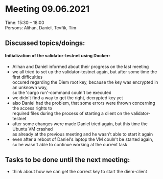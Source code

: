 # Meeting 09.06.2021  

Time: 15:30 – 18:00  
Persons: Alihan, Daniel, Tevfik, Tim  

## Discussed topics/doings:   
#### Initialization of the validator-testnet using Docker:
- Alihan and Daniel informed about their progress on the last meeting 
- we all tried to set up the validator-testnet again, but after some time the first difficulties  
  occured regarding the Diem root key, because the key was encrypted in an unknown way,  
  so the 'cargo run'-command couln't be executed
- we didn't find a way to get the right, decrypted key yet
- also Daniel had the problem, that some errors were thrown concerning the access rights to  
  required files during the process of starting a client on the validator-testnet
- after some changes were made Daniel tried again, but this time the Ubuntu VM crashed  
  as already at the previous meeting and he wasn't able to start it again
- even after a reboot of Daniel's laptop the VM couln't be started again,  
  so he wasn't able to continue working at the current task

## Tasks to be done until the next meeting:  
- think about how we can get the correct key to start the diem-client 